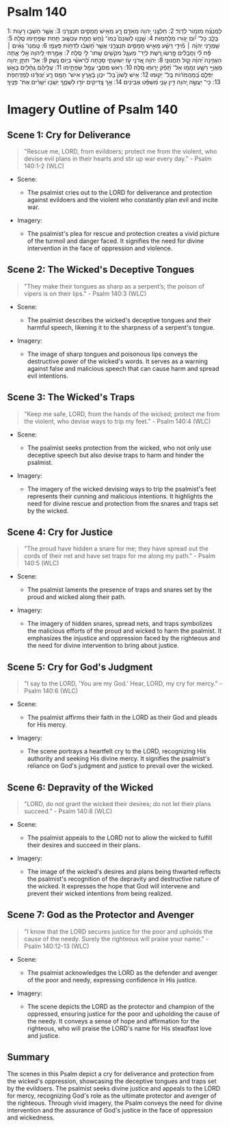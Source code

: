 # Psalm 140
1: לַמְנַצֵּ֗חַ מִזְמ֥וֹר לְדָוִֽד׃
2: חַלְּצֵ֣נִי יְ֭הוָה מֵאָדָ֣ם רָ֑ע מֵאִ֖ישׁ חֲמָסִ֣ים תִּנְצְרֵֽנִי׃
3: אֲשֶׁ֤ר חָשְׁב֣וּ רָע֣וֹת בְּלֵ֑ב כָּל־ י֝֗וֹם יָג֥וּרוּ מִלְחָמֽוֹת׃
4: שָֽׁנֲנ֣וּ לְשׁוֹנָם֮ כְּֽמוֹ־ נָ֫חָ֥שׁ חֲמַ֥ת עַכְשׁ֑וּב תַּ֖חַת שְׂפָתֵ֣ימוֹ סֶֽלָה׃
5: שָׁמְרֵ֤נִי יְהוָ֨ה ׀ מִ֘ידֵ֤י רָשָׁ֗ע מֵאִ֣ישׁ חֲמָסִ֣ים תִּנְצְרֵ֑נִי אֲשֶׁ֥ר חָ֝שְׁב֗וּ לִדְח֥וֹת פְּעָמָֽי׃
6: טָֽמְנֽוּ־ גֵאִ֨ים ׀ פַּ֡ח לִ֗י וַחֲבָלִ֗ים פָּ֣רְשׂוּ רֶ֭שֶׁת לְיַד־ מַעְגָּ֑ל מֹקְשִׁ֖ים שָֽׁתוּ־ לִ֣י סֶֽלָה׃
7: אָמַ֣רְתִּי לַ֭יהוָה אֵ֣לִי אָ֑תָּה הַאֲזִ֥ינָה יְ֝הוָ֗ה ק֣וֹל תַּחֲנוּנָֽי׃
8: יְהֹוִ֣ה אֲ֭דֹנָי עֹ֣ז יְשׁוּעָתִ֑י סַכֹּ֥תָה לְ֝רֹאשִׁ֗י בְּי֣וֹם נָֽשֶׁק׃
9: אַל־ תִּתֵּ֣ן יְ֭הוָה מַאֲוַיֵּ֣י רָשָׁ֑ע זְמָמ֥וֹ אַל־ תָּ֝פֵ֗ק יָר֥וּמוּ סֶֽלָה׃
10: רֹ֥אשׁ מְסִבָּ֑י עֲמַ֖ל שְׂפָתֵ֣ימוֹ
11: עֲלֵיהֶ֗ם גֶּֽחָ֫לִ֥ים בָּאֵ֥שׁ יַפִּלֵ֑ם בְּ֝מַהֲמֹר֗וֹת בַּֽל־ יָקֽוּמוּ׃
12: אִ֥ישׁ לָשׁוֹן֮ בַּל־ יִכּ֪וֹן בָּ֫אָ֥רֶץ אִישׁ־ חָמָ֥ס רָ֑ע יְ֝צוּדֶ֗נּוּ לְמַדְחֵפֹֽת׃
13: כִּֽי־ יַעֲשֶׂ֣ה יְ֭הוָה דִּ֣ין עָנִ֑י מִ֝שְׁפַּ֗ט אֶבְיֹנִֽים׃
14: אַ֣ךְ צַ֭דִּיקִים יוֹד֣וּ לִשְׁמֶ֑ךָ יֵשְׁב֥וּ יְ֝שָׁרִ֗ים אֶת־ פָּנֶֽיךָ׃

# Imagery Outline of Psalm 140

## Scene 1: Cry for Deliverance

> "Rescue me, LORD, from evildoers; protect me from the violent, who devise evil plans in their hearts and stir up war every day." - Psalm 140:1-2 (WLC)

- Scene:
  - The psalmist cries out to the LORD for deliverance and protection against evildoers and the violent who constantly plan evil and incite war.

- Imagery:
  - The psalmist's plea for rescue and protection creates a vivid picture of the turmoil and danger faced. It signifies the need for divine intervention in the face of oppression and violence.

## Scene 2: The Wicked's Deceptive Tongues

> "They make their tongues as sharp as a serpent’s; the poison of vipers is on their lips." - Psalm 140:3 (WLC)

- Scene:
  - The psalmist describes the wicked's deceptive tongues and their harmful speech, likening it to the sharpness of a serpent's tongue.

- Imagery:
  - The image of sharp tongues and poisonous lips conveys the destructive power of the wicked's words. It serves as a warning against false and malicious speech that can cause harm and spread evil intentions.

## Scene 3: The Wicked's Traps

> "Keep me safe, LORD, from the hands of the wicked; protect me from the violent, who devise ways to trip my feet." - Psalm 140:4 (WLC)

- Scene:
  - The psalmist seeks protection from the wicked, who not only use deceptive speech but also devise traps to harm and hinder the psalmist.

- Imagery:
  - The imagery of the wicked devising ways to trip the psalmist's feet represents their cunning and malicious intentions. It highlights the need for divine rescue and protection from the snares and traps set by the wicked.

## Scene 4: Cry for Justice

> "The proud have hidden a snare for me; they have spread out the cords of their net and have set traps for me along my path." - Psalm 140:5 (WLC)

- Scene:
  - The psalmist laments the presence of traps and snares set by the proud and wicked along their path.

- Imagery:
  - The imagery of hidden snares, spread nets, and traps symbolizes the malicious efforts of the proud and wicked to harm the psalmist. It emphasizes the injustice and oppression faced by the righteous and the need for divine intervention to bring about justice.

## Scene 5: Cry for God's Judgment

> "I say to the LORD, 'You are my God.' Hear, LORD, my cry for mercy." - Psalm 140:6 (WLC)

- Scene:
  - The psalmist affirms their faith in the LORD as their God and pleads for His mercy.

- Imagery:
  - The scene portrays a heartfelt cry to the LORD, recognizing His authority and seeking His divine mercy. It signifies the psalmist's reliance on God's judgment and justice to prevail over the wicked.

## Scene 6: Depravity of the Wicked

> "LORD, do not grant the wicked their desires; do not let their plans succeed." - Psalm 140:8 (WLC)

- Scene:
  - The psalmist appeals to the LORD not to allow the wicked to fulfill their desires and succeed in their plans.

- Imagery:
  - The image of the wicked's desires and plans being thwarted reflects the psalmist's recognition of the depravity and destructive nature of the wicked. It expresses the hope that God will intervene and prevent their wicked intentions from being realized.

## Scene 7: God as the Protector and Avenger

> "I know that the LORD secures justice for the poor and upholds the cause of the needy. Surely the righteous will praise your name." - Psalm 140:12-13 (WLC)

- Scene:
  - The psalmist acknowledges the LORD as the defender and avenger of the poor and needy, expressing confidence in His justice.

- Imagery:
  - The scene depicts the LORD as the protector and champion of the oppressed, ensuring justice for the poor and upholding the cause of the needy. It conveys a sense of hope and affirmation for the righteous, who will praise the LORD's name for His steadfast love and justice.

## Summary

The scenes in this Psalm depict a cry for deliverance and protection from the wicked's oppression, showcasing the deceptive tongues and traps set by the evildoers. The psalmist seeks divine justice and appeals to the LORD for mercy, recognizing God's role as the ultimate protector and avenger of the righteous. Through vivid imagery, the Psalm conveys the need for divine intervention and the assurance of God's justice in the face of oppression and wickedness.